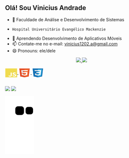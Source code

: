 ## Olá! Sou Vinicius Andrade


- 🔭 Faculdade de Análise e Desenvolvimento de Sistemas
-     Hospital Universitário Evangélico Mackenzie
- 🌱 Aprendendo Desenvolvimento de Aplicativos Móveis
- 📫 Contate-me no e-mail: vinicius1202.a@gmail.com
- 😄 Pronouns: ele/dele

<div align="center">
  <a href="https://github.com/vinipandrade">
  <img height="180em" src="https://github-readme-stats.vercel.app/api?username=vinipandrade&show_icons=true&theme=algolia&include_all_commits=true&count_private=true"/>
  <img height="180em" src="https://github-readme-stats.vercel.app/api/top-langs/?username=vinipandrade&layout=compact&langs_count=7&theme=algolia"/>
</div>
  
<div style="display: inline_block"><br>
  <img align="center" alt="Vini-Js" height="30" width="40" src="https://raw.githubusercontent.com/devicons/devicon/master/icons/javascript/javascript-plain.svg">
  <img align="center" alt="Vini-HTML" height="30" width="40" src="https://raw.githubusercontent.com/devicons/devicon/master/icons/html5/html5-original.svg">
  <img align="center" alt="Vini-CSS" height="30" width="40" src="https://raw.githubusercontent.com/devicons/devicon/master/icons/css3/css3-original.svg">
</div>
  
##
  
<div>
  <a href="mailto:vinicius1202.a@gmail.com"> <img src="https://img.shields.io/badge/Gmail-D14836?style=for-the-badge&logo=gmail&logoColor=white" target="_blank"></a>
  <a href="https://instagram.com/vini_andrade12" target="_blank"><img src="https://img.shields.io/badge/Instagram-E4405F?style=for-the-badge&logo=instagram&logoColor=white">
</div>
  
![Snake animation](https://github.com/vinipandrade/vinipandrade/blob/output/github-contribution-grid-snake.svg)

